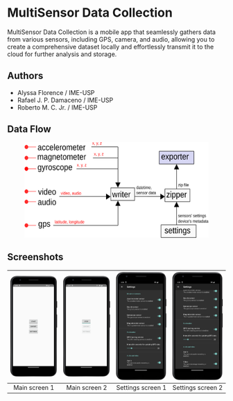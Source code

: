 # MultiSensor Data Collection

MultiSensor Data Collection is a mobile app that seamlessly gathers data from various sensors, including GPS, camera, and audio, allowing you to create a comprehensive dataset locally and effortlessly transmit it to the cloud for further analysis and storage. 


## Authors

- Alyssa Florence / IME-USP
- Rafael J. P. Damaceno / IME-USP
- Roberto M. C. Jr. / IME-USP


## Data Flow

<figure>
    <img src="prototype/data flow.png" alt="Applications' data flow" width="486.5" height="220.5">
</figure>


## Screenshots

| <img src="screenshots/main screen.png" alt="Main screen 1"> | <img src="screenshots/main screen recording.png" alt="Main screen 2"> | <img src="screenshots/settings screen part 1.png" alt="Settings screen 1"> | <img src="screenshots/settings screen part 2.png" alt="Settings screen 2"> |
|:--:|:--:|:--:|:--:|
| Main screen 1 | Main screen 2 | Settings screen 1 | Settings screen 2 |
